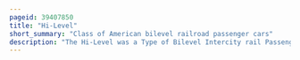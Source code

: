 ```yaml
---
pageid: 39407850
title: "Hi-Level"
short_summary: "Class of American bilevel railroad passenger cars"
description: "The Hi-Level was a Type of Bilevel Intercity rail Passenger Car used in the united States. Car Types included Coaches dining Cars and Lounge Cars a Sleeping Car Variant was considered but never produced. The Majority of Passenger Rooms were on the upper Level which had a Row of Windows on both Sides. Boarding was on the lower Level ; Passengers climbed up a Center Stairwell to reach the upper Level. Vestibules on the upper Level allowed Passengers to walk between Cars some Coaches had an additional Stairwell to allow Access to single-level Equipment at one End."
---
```


